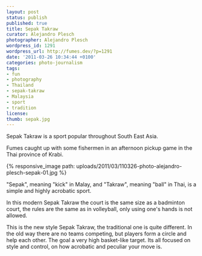 ```yaml
---
layout: post
status: publish
published: true
title: Sepak Takraw
curator: Alejandro Plesch
photographer: Alejandro Plesch
wordpress_id: 1291
wordpress_url: http://fumes.dev/?p=1291
date: '2011-03-26 10:34:44 +0100'
categories: photo-journalism
tags:
- fun
- photography
- Thailand
- sepak-takraw
- Malaysia
- sport
- tradition
license:
thumb: sepak.jpg
---
```

Sepak Takraw is a sport popular throughout South East Asia.  

Fumes caught up with some fishermen in an afternoon pickup game in the Thai province of Krabi.

{% responsive_image path: uploads/2011/03/110326-photo-alejandro-plesch-sepak-01.jpg %}

"Sepak", meaning "kick" in Malay, and "Takraw", meaning "ball" in Thai, is a simple and highly acrobatic sport.  

In this modern Sepak Takraw the court is the same size as a badminton court, the rules are the same as in volleyball, only using one's hands is not allowed.  

This is the new style Sepak Takraw, the traditional one is quite different. In the old way there are no teams competing, but players form a circle and help each other. The goal a very high basket-like target. Its all focused on style and control, on how acrobatic and peculiar your move is.

